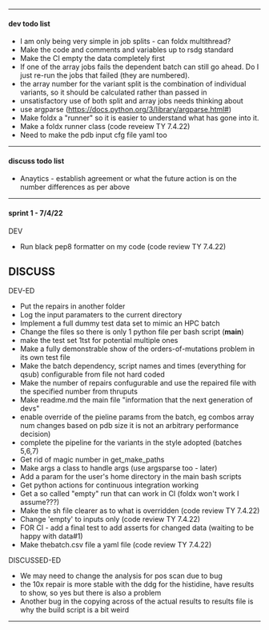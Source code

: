 ---------------------------------------------------------------------------
#### dev todo list
- I am only being very simple in job splits - can foldx multithread?
- Make the code and comments and variables up to rsdg standard
- Make the CI empty the data completely first
- If one of the array jobs fails the dependent batch can still go ahead. Do I just re-run the jobs that failed (they are numbered).
- the array number for the variant split is the combination of individual variants, so it should be calculated rather than passed in
- unsatisfactory use of both split and array jobs needs thinking about
- use argparse (https://docs.python.org/3/library/argparse.html#)
- Make foldx a "runner" so it is easier to understand what has gone into it.
- Make a foldx runner class (code reveiew TY 7.4.22)
- Need to make the pdb input cfg file yaml too
---------------------------------------------------------------------------
#### discuss todo list 
- Anaytics - establish agreement or what the future action is on the number differences as per above
---------------------------------------------------------------------------
#### sprint 1 - 7/4/22
DEV
- Run black pep8 formatter on my code (code review TY 7.4.22)


DISCUSS
- 

DEV-ED
- Put the repairs in another folder
- Log the input paramaters to the current directory
- Implement a full dummy test data set to mimic an HPC batch
- Change the files so there is only 1 python file per bash script (__main__)
- make the test set 1tst for potential multiple ones
- Make a fully demonstrable show of the orders-of-mutations problem in its own test file
- Make the batch dependency, script names and times (everything for qsub) configurable from file not hard coded
- Make the number of repairs confugurable and use the repaired file with the specified number from thruputs
- Make readme.md the main file "information that the next generation of devs"
- enable override of the pieline params from the batch, eg combos array num changes based on pdb size it is not an arbitrary 
performance decision)
- complete the pipeline for the variants in the style adopted (batches 5,6,7)
- Get rid of magic number in get_make_paths
- Make args a class to handle args (use argsparse too - later)
- Add a param for the user's home directory in the main bash scripts
- Get python actions for continuous integration working
- Get a so called "empty" run that can work in CI (foldx won't work I assume???)
- Make the sh file clearer as to what is overridden (code review TY 7.4.22)
- Change 'empty' to inputs only (code review TY 7.4.22)
- FOR CI - add a final test to add asserts for changed data (waiting to be happy with data#1)
- Make thebatch.csv file a yaml file (code review TY 7.4.22)

DISCUSSED-ED
- We may need to change the analysis for pos scan due to bug
- the 10x repair is more stable with the ddg for the histidine, have results to show, so yes but there is also a problem
- Another bug in the copying across of the actual results to results file is why the build script is a bit weird
---------------------------------------------------------------------------

